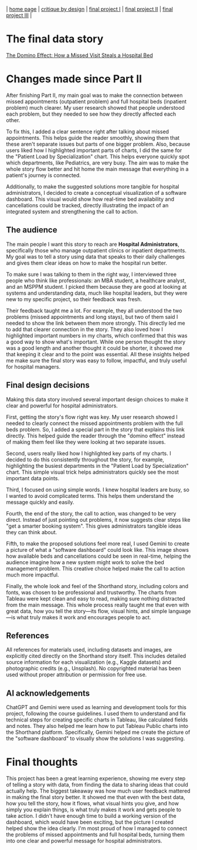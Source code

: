 | [home page](https://ssuriyapriya.github.io/Suriyapriya-s-Data-Viz-Portfolio/) | [critique by design](critique-by-design) | [final project I](final-project-part-one) | [final project II](final-project-part-two) | [final project III](final-project-part-three) |

# The final data story
[The Domino Effect: How a Missed Visit Steals a Hospital Bed](https://preview.shorthand.com/CSJ3NCKNzySEJgId)

# Changes made since Part II
After finishing Part II, my main goal was to make the connection between missed appointments (outpatient problem) and full hospital beds (inpatient problem) much clearer. My user research showed that people understood each problem, but they needed to see how they directly affected each other. 

To fix this, I added a clear sentence right after talking about missed appointments. This helps guide the reader smoothly, showing them that these aren't separate issues but parts of one bigger problem. Also, because users liked how I highlighted important parts of charts, I did the same for the "Patient Load by Specialization" chart. This helps everyone quickly spot which departments, like Pediatrics, are very busy. The aim was to make the whole story flow better and hit home the main message that everything in a patient's journey is connected. 

Additionally, to make the suggested solutions more tangible for hospital administrators, I decided to create a conceptual visualization of a software dashboard. This visual would show how real-time bed availability and cancellations could be tracked, directly illustrating the impact of an integrated system and strengthening the call to action.

## The audience
The main people I want this story to reach are **Hospital Administrators**, specifically those who manage outpatient clinics or inpatient departments. My goal was to tell a story using data that speaks to their daily challenges and gives them clear ideas on how to make the hospital run better.

To make sure I was talking to them in the right way, I interviewed three people who think like professionals: an MBA student, a healthcare analyst, and an MSPPM student. I picked them because they are good at looking at systems and understanding data, much like hospital leaders, but they were new to my specific project, so their feedback was fresh.

Their feedback taught me a lot. For example, they all understood the two problems (missed appointments and long stays), but two of them said I needed to show the link between them more strongly. This directly led me to add that clearer connection in the story. They also loved how I highlighted important numbers in my charts, which confirmed that this was a good way to show what's important. While one person thought the story was a good length and another thought it could be shorter, it showed me that keeping it clear and to the point was essential. All these insights helped me make sure the final story was easy to follow, impactful, and truly useful for hospital managers.

## Final design decisions
Making this data story involved several important design choices to make it clear and powerful for hospital administrators.

First, getting the story's flow right was key. My user research showed I needed to clearly connect the missed appointments problem with the full beds problem. So, I added a special part in the story that explains this link directly. This helped guide the reader through the "domino effect" instead of making them feel like they were looking at two separate issues.

Second, users really liked how I highlighted key parts of my charts. I decided to do this consistently throughout the story, for example, highlighting the busiest departments in the "Patient Load by Specialization" chart. This simple visual trick helps administrators quickly see the most important data points.

Third, I focused on using simple words. I knew hospital leaders are busy, so I wanted to avoid complicated terms. This helps them understand the message quickly and easily.

Fourth, the end of the story, the call to action, was changed to be very direct. Instead of just pointing out problems, it now suggests clear steps like "get a smarter booking system". This gives administrators tangible ideas they can think about.

Fifth, to make the proposed solutions feel more real, I used Gemini to create a picture of what a "software dashboard" could look like. This image shows how available beds and cancellations could be seen in real-time, helping the audience imagine how a new system might work to solve the bed management problem. This creative choice helped make the call to action much more impactful.

Finally, the whole look and feel of the Shorthand story, including colors and fonts, was chosen to be professional and trustworthy. The charts from Tableau were kept clean and easy to read, making sure nothing distracted from the main message. This whole process really taught me that even with great data, how you tell the story—its flow, visual hints, and simple language—is what truly makes it work and encourages people to act.

## References
All references for materials used, including datasets and images, are explicitly cited directly on the Shorthand story itself. This includes detailed source information for each visualization (e.g., Kaggle datasets) and photographic credits (e.g., Unsplash). No copyrighted material has been used without proper attribution or permission for free use.

## AI acknowledgements
ChatGPT and Gemini were used as learning and development tools for this project, following the course guidelines. I used them to understand and fix technical steps for creating specific charts in Tableau, like calculated fields and notes. They also helped me learn how to put Tableau Public charts into the Shorthand platform. Specifically, Gemini helped me create the picture of the "software dashboard" to visually show the solutions I was suggesting.

# Final thoughts
This project has been a great learning experience, showing me every step of telling a story with data, from finding the data to sharing ideas that could actually help. The biggest takeaway was how much user feedback mattered in making the final story better. It showed me that even with the best data, how you tell the story, how it flows, what visual hints you give, and how simply you explain things, is what truly makes it work and gets people to take action. I didn't have enough time to build a working version of the dashboard, which would have been exciting, but the picture I created helped show the idea clearly. I'm most proud of how I managed to connect the problems of missed appointments and full hospital beds, turning them into one clear and powerful message for hospital administrators.


